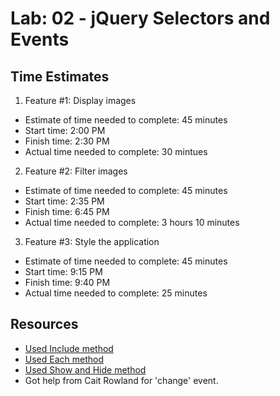 # Lab: 02 - jQuery Selectors and Events

## Time Estimates

1. Feature #1: Display images

- Estimate of time needed to complete: 45 minutes
- Start time: 2:00 PM
- Finish time: 2:30 PM
- Actual time needed to complete: 30 mintues

2. Feature #2: Filter images

- Estimate of time needed to complete: 45 minutes
- Start time: 2:35 PM
- Finish time: 6:45 PM
- Actual time needed to complete: 3 hours 10 minutes

3. Feature #3: Style the application

- Estimate of time needed to complete: 45 minutes
- Start time: 9:15 PM
- Finish time: 9:40 PM
- Actual time needed to complete: 25 minutes

## Resources

- [Used Include method](https://www.w3schools.com/jsref/jsref_includes_array.asp#:~:text=The%20includes()%20method%20determines,element%2C%20and%20false%20if%20not)
- [Used Each method](https://api.jquery.com/each/)
- [Used Show and Hide method](https://www.w3schools.com/jquery/jquery_hide_show.asp)
- Got help from Cait Rowland for 'change' event.

